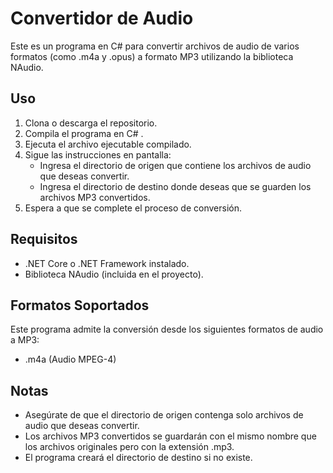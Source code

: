 # Convertidor de Audio

Este es un programa en C# para convertir archivos de audio de varios formatos (como .m4a y .opus) a formato MP3 utilizando la biblioteca NAudio.

## Uso

1. Clona o descarga el repositorio.
2. Compila el programa en C# .
3. Ejecuta el archivo ejecutable compilado.
4. Sigue las instrucciones en pantalla:
    - Ingresa el directorio de origen que contiene los archivos de audio que deseas convertir.
    - Ingresa el directorio de destino donde deseas que se guarden los archivos MP3 convertidos.
5. Espera a que se complete el proceso de conversión.

## Requisitos

- .NET Core o .NET Framework instalado.
- Biblioteca NAudio (incluida en el proyecto).

## Formatos Soportados

Este programa admite la conversión desde los siguientes formatos de audio a MP3:
- .m4a (Audio MPEG-4)

## Notas

- Asegúrate de que el directorio de origen contenga solo archivos de audio que deseas convertir.
- Los archivos MP3 convertidos se guardarán con el mismo nombre que los archivos originales pero con la extensión .mp3.
- El programa creará el directorio de destino si no existe.

